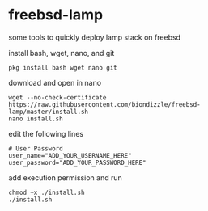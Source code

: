 # freebsd-lamp
some tools to quickly deploy lamp stack on freebsd

install bash, wget, nano, and git
```
pkg install bash wget nano git
```

download and open in nano
```
wget --no-check-certificate https://raw.githubusercontent.com/biondizzle/freebsd-lamp/master/install.sh
nano install.sh
```

edit the following lines

```
# User Password
user_name="ADD_YOUR_USERNAME_HERE"
user_password="ADD_YOUR_PASSWORD_HERE"
```

add execution permission and run

```
chmod +x ./install.sh
./install.sh
```
